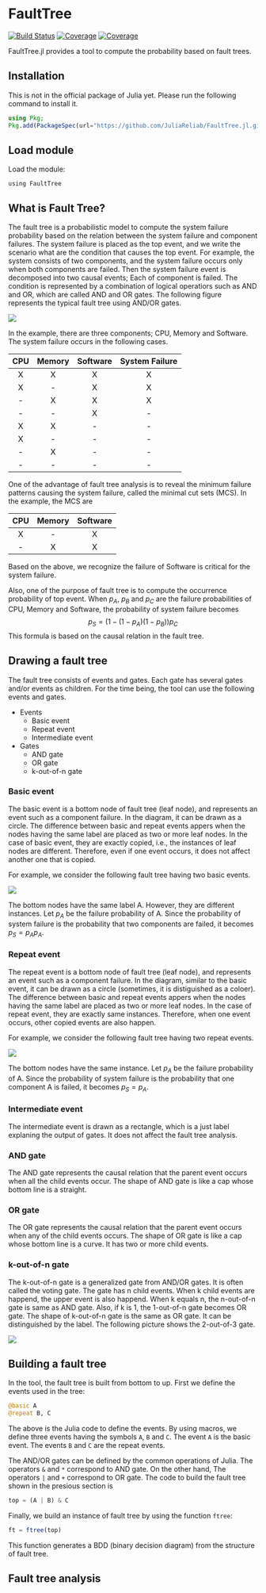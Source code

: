 # FaultTree

[![Build Status](https://travis-ci.com/okamumu/FaultTree.jl.svg?branch=master)](https://travis-ci.com/okamumu/FaultTree.jl)
[![Coverage](https://codecov.io/gh/okamumu/FaultTree.jl/branch/master/graph/badge.svg)](https://codecov.io/gh/okamumu/FaultTree.jl)
[![Coverage](https://coveralls.io/repos/github/okamumu/FaultTree.jl/badge.svg?branch=master)](https://coveralls.io/github/okamumu/FaultTree.jl?branch=master)

FaultTree.jl provides a tool to compute the probability based on fault trees.

## Installation

This is not in the official package of Julia yet. Please run the following command to install it.
```julia
using Pkg;
Pkg.add(PackageSpec(url="https://github.com/JuliaReliab/FaultTree.jl.git"))
```

## Load module

Load the module:
```
using FaultTree
```

## What is Fault Tree?

The fault tree is a probabilistic model to compute the system failure probability based on the relation between the system failure and component failures. The system failure is placed as the top event, and we write the scenario what are the condition that causes the top event. For example, the system consists of two components, and the system failure occurs only when both components are failed. Then the system failure event is decomposed into two causal events; Each of component is failed. The condition is represented by a combination of logical operatiors such as AND and OR, which are called AND and OR gates. The following figure represents the typical fault tree using AND/OR gates.

![](./docs/figs/ft1.png)

In the example, there are three components; CPU, Memory and Software. The system failure occurs in the following cases.

| CPU | Memory | Software | System Failure |
| :-: | :-: | :-: | :-: |
| X | X | X | X |
| X | - | X | X |
| - | X | X | X |
| - | -| X | - |
| X | X | - | - |
| X | -| - | - |
| - | X | - | - |
| - | -| - | - |

One of the advantage of fault tree analysis is to reveal the minimum failure patterns causing the system failure, called the minimal cut sets (MCS). In the example, the MCS are

| CPU | Memory | Software |
| :-: | :-: | :-: |
| X | - | X |
| - | X | X |

Based on the above, we recognize the failure of Software is critical for the system failure.

Also, one of the purpose of fault tree is to compute the occurrence probability of top event. When $p_A$, $p_B$ and $p_C$ are the failure probabilities of CPU, Memory and Software, the probability of system failure becomes
$$
p_S = (1 - (1 - p_A) (1 - p_B)) p_C
$$
This formula is based on the causal relation in the fault tree.

## Drawing a fault tree

The fault tree consists of events and gates. Each gate has several gates and/or events as children. For the time being, the tool can use the following events and gates.

- Events
    - Basic event
    - Repeat event
    - Intermediate event
- Gates
    - AND gate
    - OR gate
    - k-out-of-n gate

### Basic event

The basic event is a bottom node of fault tree (leaf node), and represents an event such as a component failure. In the diagram, it can be drawn as a circle. The difference between basic and repeat events appers when the nodes having the same label are placed as two or more leaf nodes. In the case of basic event, they are exactly copied, i.e., the instances of leaf nodes are different. Therefore, even if one event occurs, it does not affect another one that is copied.

For example, we consider the following fault tree having two basic events.

![](./docs/figs/ft2.png)

The bottom nodes have the same label A. However, they are different instances. Let $p_A$ be the failure probability of A. Since the probability of system failure is the probability that two components are failed, it becomes $p_S = p_A p_A$.

### Repeat event

The repeat event is a bottom node of fault tree (leaf node), and represents an event such as a component failure. In the diagram, similar to the basic event, it can be drawn as a circle (sometimes, it is distiguished as a coloer). The difference between basic and repeat events appers when the nodes having the same label are placed as two or more leaf nodes. In the case of repeat event, they are exactly same instances. Therefore, when one event occurs, other copied events are also happen.

For example, we consider the following fault tree having two repeat events.

![](./docs/figs/ft3.png)

The bottom nodes have the same instance. Let $p_A$ be the failure probability of A. Since the probability of system failure is the probability that one component A is failed, it becomes $p_S = p_A$.

### Intermediate event

The intermediate event is drawn as a rectangle, which is a just label explaning the output of gates. It does not affect the fault tree analysis.

### AND gate

The AND gate represents the causal relation that the parent event occurs when all the child events occur. The shape of AND gate is like a cap whose bottom line is a straight.

### OR gate

The OR gate represents the causal relation that the parent event occurs when any of the child events occurs. The shape of OR gate is like a cap whose bottom line is a curve.  It has two or more child events.

### k-out-of-n gate

The k-out-of-n gate is a generalized gate from AND/OR gates. It is often called the voting gate. The gate has n child events. When k child events are happend, the upper event is also happend. When k equals n, the n-out-of-n gate is same as AND gate. Also, if k is 1, the 1-out-of-n gate becomes OR gate. The shape of k-out-of-n gate is the same as OR gate. It can be distinguished by the label. The following picture shows the 2-out-of-3 gate.

![](./docs/figs/kn.png)

## Building a fault tree

In the tool, the fault tree is built from bottom to up. First we define the events used in the tree:
```julia
@basic A
@repeat B, C
```
The above is the Julia code to define the events. By using macros, we define three events having the symbols `A`, `B` and `C`. The event `A` is the basic event. The events `B` and `C` are the repeat events.

The AND/OR gates can be defined by the common operations of Julia. The operators `&` and `*` correspond to AND gate.
On the other hand, The operators `|` and `+` correspond to OR gate. The code to build the fault tree shown in the presious section is
```julia
top = (A | B) & C
```

Finally, we build an instance of fault tree by using the function `ftree`:
```julia
ft = ftree(top)
```
This function generates a BDD (binary decision diagram) from the structure of fault tree.

## Fault tree analysis

